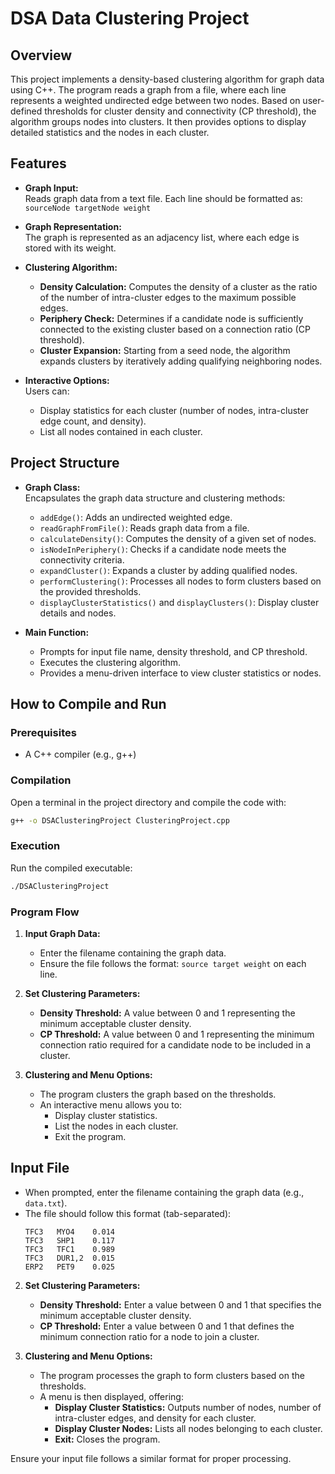 # DSA Data Clustering Project

## Overview

This project implements a density-based clustering algorithm for graph data using C++. The program reads a graph from a file, where each line represents a weighted undirected edge between two nodes. Based on user-defined thresholds for cluster density and connectivity (CP threshold), the algorithm groups nodes into clusters. It then provides options to display detailed statistics and the nodes in each cluster.

## Features

- **Graph Input:**  
  Reads graph data from a text file. Each line should be formatted as:  
  `sourceNode targetNode weight`

- **Graph Representation:**  
  The graph is represented as an adjacency list, where each edge is stored with its weight.

- **Clustering Algorithm:**  
  - **Density Calculation:** Computes the density of a cluster as the ratio of the number of intra-cluster edges to the maximum possible edges.
  - **Periphery Check:** Determines if a candidate node is sufficiently connected to the existing cluster based on a connection ratio (CP threshold).
  - **Cluster Expansion:** Starting from a seed node, the algorithm expands clusters by iteratively adding qualifying neighboring nodes.

- **Interactive Options:**  
  Users can:
  - Display statistics for each cluster (number of nodes, intra-cluster edge count, and density).
  - List all nodes contained in each cluster.

## Project Structure

- **Graph Class:**  
  Encapsulates the graph data structure and clustering methods:
  - `addEdge()`: Adds an undirected weighted edge.
  - `readGraphFromFile()`: Reads graph data from a file.
  - `calculateDensity()`: Computes the density of a given set of nodes.
  - `isNodeInPeriphery()`: Checks if a candidate node meets the connectivity criteria.
  - `expandCluster()`: Expands a cluster by adding qualified nodes.
  - `performClustering()`: Processes all nodes to form clusters based on the provided thresholds.
  - `displayClusterStatistics()` and `displayClusters()`: Display cluster details and nodes.

- **Main Function:**  
  - Prompts for input file name, density threshold, and CP threshold.
  - Executes the clustering algorithm.
  - Provides a menu-driven interface to view cluster statistics or nodes.

## How to Compile and Run

### Prerequisites

- A C++ compiler (e.g., g++)

### Compilation

Open a terminal in the project directory and compile the code with:

```bash
g++ -o DSAClusteringProject ClusteringProject.cpp
```

### Execution

Run the compiled executable:

```bash
./DSAClusteringProject
```

### Program Flow

1. **Input Graph Data:**  
   - Enter the filename containing the graph data.  
   - Ensure the file follows the format: `source target weight` on each line.

2. **Set Clustering Parameters:**  
   - **Density Threshold:** A value between 0 and 1 representing the minimum acceptable cluster density.
   - **CP Threshold:** A value between 0 and 1 representing the minimum connection ratio required for a candidate node to be included in a cluster.

3. **Clustering and Menu Options:**  
   - The program clusters the graph based on the thresholds.
   - An interactive menu allows you to:
     - Display cluster statistics.
     - List the nodes in each cluster.
     - Exit the program.

##  Input File
  - When prompted, enter the filename containing the graph data (e.g., `data.txt`).  
   - The file should follow this format (tab-separated):
     ```
     TFC3	MYO4	0.014
     TFC3	SHP1	0.117
     TFC3	TFC1	0.989
     TFC3	DUR1,2	0.015
     ERP2	PET9	0.025
     ```

2. **Set Clustering Parameters:**  
   - **Density Threshold:** Enter a value between 0 and 1 that specifies the minimum acceptable cluster density.
   - **CP Threshold:** Enter a value between 0 and 1 that defines the minimum connection ratio for a node to join a cluster.

3. **Clustering and Menu Options:**  
   - The program processes the graph to form clusters based on the thresholds.
   - A menu is then displayed, offering:
     - **Display Cluster Statistics:** Outputs number of nodes, number of intra-cluster edges, and density for each cluster.
     - **Display Cluster Nodes:** Lists all nodes belonging to each cluster.
     - **Exit:** Closes the program.


Ensure your input file follows a similar format for proper processing.

